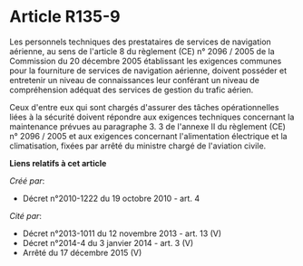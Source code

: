 # Article R135-9

Les personnels techniques des prestataires de services de navigation aérienne, au sens de l'article 8 du règlement (CE) n°
2096 / 2005 de la Commission du 20 décembre 2005 établissant les exigences communes pour la fourniture de services de
navigation aérienne, doivent posséder et entretenir un niveau de connaissances leur conférant un niveau de compréhension
adéquat des services de gestion du trafic aérien. 

Ceux d'entre eux qui sont chargés d'assurer des tâches opérationnelles liées à la sécurité doivent répondre aux exigences
techniques concernant la maintenance prévues au paragraphe 3. 3 de l'annexe II du règlement (CE) n° 2096 / 2005 et aux
exigences concernant l'alimentation électrique et la climatisation, fixées par arrêté du ministre chargé de l'aviation
civile.

**Liens relatifs à cet article**

_Créé par_:

  - Décret n°2010-1222 du 19 octobre 2010 - art. 4

_Cité par_:

  - Décret n°2013-1011 du 12 novembre 2013 - art. 13 (V)
  - Décret n°2014-4 du 3 janvier 2014 - art. 3 (V)
  - Arrêté du 17 décembre 2015 (V)
